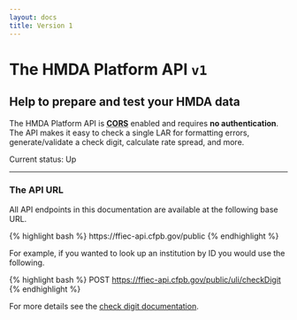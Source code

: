 ```yaml
---
layout: docs
title: Version 1
---
```


<hgroup>
  <h1>The HMDA Platform API <code>v1</code></h1>
  <h2>Help to prepare and test your HMDA data</h2>
  <p class="usa-font-lead">The HMDA Platform API is <strong><abbr title="Cross-Origin Resource Sharing">CORS</abbr></strong> enabled and requires <strong>no authentication</strong>. The API makes it easy to check a single LAR for formatting errors, generate/validate a check digit, calculate rate spread, and more.</p>
</hgroup>

<p>Current status: <span class="usa-label usa-label-success">Up</span></p>

---

<h3>The API URL</h3>
<p>All API endpoints in this documentation are available at the following base URL.</p>
{% highlight bash %}
https://ffiec-api.cfpb.gov/public
{% endhighlight %}

<p>For example, if you wanted to look up an institution by ID you would use the following.</p>

{% highlight bash %}
POST https://ffiec-api.cfpb.gov/public/uli/checkDigit
{% endhighlight %}
<p class="usa-text-small">For more details see the <a href="{{ "/check-digit#generate" | relative_url }}">check digit documentation</a>.</p>
